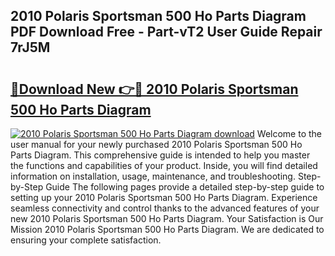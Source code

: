 ## 2010 Polaris Sportsman 500 Ho Parts Diagram PDF Download Free - Part-vT2 User Guide Repair 7rJ5M

# <h2><a href="http://dfqacuu.blite.top/?on=2010+Polaris+Sportsman+500+Ho+Parts+Diagram">🔗Download New 👉🔴 2010 Polaris Sportsman 500 Ho Parts Diagram</a></h2>

[![2010 Polaris Sportsman 500 Ho Parts Diagram download](https://i.imgur.com/lujVjoI.png)](http://dfqacuu.blite.top/?on=2010+Polaris+Sportsman+500+Ho+Parts+Diagram)
Welcome to the user manual for your newly purchased 2010 Polaris Sportsman 500 Ho Parts Diagram. This comprehensive guide is intended to help you master the functions and capabilities of your product. Inside, you will find detailed information on installation, usage, maintenance, and troubleshooting. Step-by-Step Guide The following pages provide a detailed step-by-step guide to setting up your 2010 Polaris Sportsman 500 Ho Parts Diagram. Experience seamless connectivity and control thanks to the advanced features of your new 2010 Polaris Sportsman 500 Ho Parts Diagram. Your Satisfaction is Our Mission 2010 Polaris Sportsman 500 Ho Parts Diagram. We are dedicated to ensuring your complete satisfaction.
